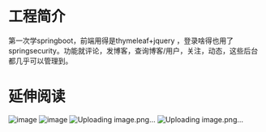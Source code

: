 # 工程简介

第一次学springboot，前端用得是thymeleaf+jquery ，登录啥得也用了springsecurity。功能就评论，发博客，查询博客/用户，关注，动态，这些后台都几乎可以管理到。

# 延伸阅读

![image](https://user-images.githubusercontent.com/75054053/117934335-275d5a00-b335-11eb-9efb-96e09993d3a1.png)
![image](https://user-images.githubusercontent.com/75054053/117934595-68556e80-b335-11eb-9d93-3755ab4c8a0a.png)
![Uploading image.png…]()
![Uploading image.png…]()


